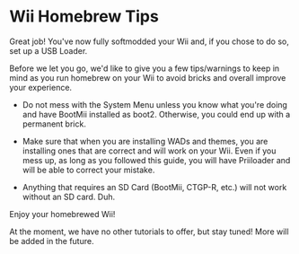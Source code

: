 # Wii Homebrew Tips
Great job! You've now fully softmodded your Wii and, if you chose to do so, set up a USB Loader.

Before we let you go, we'd like to give you a few tips/warnings to keep in mind as you run homebrew on your Wii to avoid bricks and overall improve your experience.

- Do not mess with the System Menu unless you know what you're doing and have BootMii installed as boot2. Otherwise, you could end up with a permanent brick.

- Make sure that when you are installing WADs and themes, you are installing ones that are correct and will work on your Wii. Even if you mess up, as long as you followed this guide, you will have Priiloader and will be able to correct your mistake.

- Anything that requires an SD Card (BootMii, CTGP-R, etc.) will not work without an SD card. Duh. 

Enjoy your homebrewed Wii!

At the moment, we have no other tutorials to offer, but stay tuned! More will be added in the future.